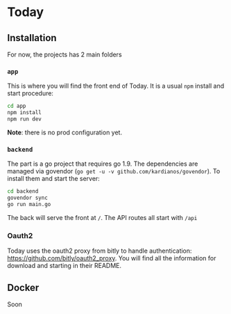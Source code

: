 # Today

## Installation

For now, the projects has 2 main folders

### `app`

This is where you will find the front end of Today. It is a usual `npm` install and start procedure:
```bash
cd app
npm install
npm run dev
```
**Note**: there is no prod configuration yet.

### `backend`

The part is a go project that requires go 1.9. The dependencies are managed via govendor (`go get -u -v github.com/kardianos/govendor`). To install them and start the server:
```bash
cd backend
govendor sync
go run main.go
```

The back will serve the front at `/`. The API routes all start with `/api`

### Oauth2

Today uses the oauth2 proxy from bitly to handle authentication: https://github.com/bitly/oauth2_proxy. You will find all the information for download and starting in their README.

## Docker

Soon

